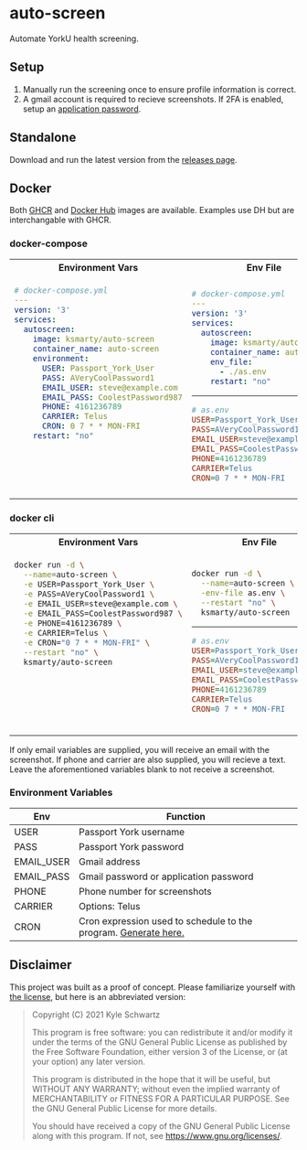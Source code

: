 # auto-screen

Automate YorkU health screening.

## Setup

1. Manually run the screening once to ensure profile information is correct.
2. A gmail account is required to recieve screenshots. If 2FA is enabled, setup an [application password](https://www.lifewire.com/get-a-password-to-access-gmail-by-pop-imap-2-1171882).

## Standalone

Download and run the latest version from the [releases page](https://github.com/ksmarty/auto-screen/releases).

## Docker

Both [GHCR](https://github.com/ksmarty/auto-screen/pkgs/container/auto-screen) and [Docker Hub](https://hub.docker.com/r/ksmarty/auto-screen) images are available. Examples use DH but are interchangable with GHCR.

### docker-compose

<table>
  <tr>
    <th>Environment Vars</th>
    <th>Env File</th>
  </tr>
<tr>
<td>

<!-- prettier-ignore -->
  ```yaml
  # docker-compose.yml
  ---
  version: '3'
  services:
    autoscreen:
      image: ksmarty/auto-screen
      container_name: auto-screen
      environment:
        USER: Passport_York_User
        PASS: AVeryCoolPassword1
        EMAIL_USER: steve@example.com
        EMAIL_PASS: CoolestPassword987
        PHONE: 4161236789
        CARRIER: Telus
        CRON: 0 7 * * MON-FRI
      restart: "no"
  
  
  
  
  
  
  
  ```

<img width="441" height="1">
</td>
<td>

<!-- prettier-ignore -->
  ```yaml
  # docker-compose.yml
  ---
  version: '3'
  services:
    autoscreen:
      image: ksmarty/auto-screen
      container_name: auto-screen
      env_file:
        - ./as.env
      restart: "no"
  ```

<hr>
  <!-- prettier-ignore -->

```ini
# as.env
USER=Passport_York_User
PASS=AVeryCoolPassword1
EMAIL_USER=steve@example.com
EMAIL_PASS=CoolestPassword987
PHONE=4161236789
CARRIER=Telus
CRON=0 7 * * MON-FRI
```

<img width="441" height="1">
</td>
</tr>
</table>

### docker cli

<table>
  <tr>
    <th>Environment Vars</th>
    <th>Env File</th>
  </tr>
<tr>
<td>

<!-- prettier-ignore -->
```sh
docker run -d \
  --name=auto-screen \
  -e USER=Passport_York_User \
  -e PASS=AVeryCoolPassword1 \
  -e EMAIL_USER=steve@example.com \
  -e EMAIL_PASS=CoolestPassword987 \
  -e PHONE=4161236789 \
  -e CARRIER=Telus \
  -e CRON="0 7 * * MON-FRI" \
  --restart "no" \
  ksmarty/auto-screen




  
  
```

<img width="441" height="1">
</td>
<td>

<!-- prettier-ignore -->
```sh
docker run -d \
  --name=auto-screen \
  -env-file as.env \
  --restart "no" \
  ksmarty/auto-screen
```

<hr>
  <!-- prettier-ignore -->

```ini
# as.env
USER=Passport_York_User
PASS=AVeryCoolPassword1
EMAIL_USER=steve@example.com
EMAIL_PASS=CoolestPassword987
PHONE=4161236789
CARRIER=Telus
CRON=0 7 * * MON-FRI
```

<img width="441" height="1">
</td>
</tr>
</table>

If only email variables are supplied, you will receive an email with the screenshot. If phone and carrier are also supplied, you will recieve a text. Leave the aforementioned variables blank to not receive a screenshot.

### Environment Variables

| Env        | Function                                                                                          |
| ---------- | ------------------------------------------------------------------------------------------------- |
| USER       | Passport York username                                                                            |
| PASS       | Passport York password                                                                            |
| EMAIL_USER | Gmail address                                                                                     |
| EMAIL_PASS | Gmail password or application password                                                            |
| PHONE      | Phone number for screenshots                                                                      |
| CARRIER    | Options: Telus                                                                                    |
| CRON       | Cron expression used to schedule to the program. [Generate here.](https://crontab-generator.com/) |

## Disclaimer

This project was built as a proof of concept. Please familiarize yourself with [the license](COPYING), but here is an abbreviated version:

> Copyright (C) 2021 Kyle Schwartz
>
> This program is free software: you can redistribute it and/or modify
> it under the terms of the GNU General Public License as published by
> the Free Software Foundation, either version 3 of the License, or
> (at your option) any later version.
>
> This program is distributed in the hope that it will be useful,
> but WITHOUT ANY WARRANTY; without even the implied warranty of
> MERCHANTABILITY or FITNESS FOR A PARTICULAR PURPOSE. See the
> GNU General Public License for more details.
>
> You should have received a copy of the GNU General Public License
> along with this program. If not, see https://www.gnu.org/licenses/.
